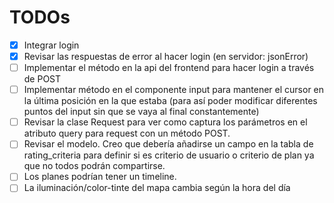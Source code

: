 # TODOs
- [x] Integrar login
- [x] Revisar las respuestas de error al hacer login (en servidor: jsonError)
- [ ] Implementar el método en la api del frontend para hacer login a través de POST
- [ ] Implementar método en el componente input para mantener el cursor en la última posición en la que estaba (para así poder modificar diferentes puntos del input sin que se vaya al final constantemente)
- [ ] Revisar la clase Request para ver como captura los parámetros en el atributo query para request con un método POST.
- [ ] Revisar el modelo. Creo que debería añadirse un campo en la tabla de rating_criteria para definir si es criterio de usuario o criterio de plan ya que no todos podrán compartirse.
- [ ] Los planes podrían tener un timeline.
- [ ] La iluminación/color-tinte del mapa cambia según la hora del día
